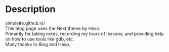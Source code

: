 # Description
simuleite.github.io/\
This blog page uses the Next theme by Hexo.\
Primarily for taking notes, recording my tours of lessons, and providing help on how to use tools like gdb, etc.\
Many thanks to Blog and Hexo.
